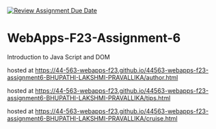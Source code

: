 [![Review Assignment Due Date](https://classroom.github.com/assets/deadline-readme-button-24ddc0f5d75046c5622901739e7c5dd533143b0c8e959d652212380cedb1ea36.svg)](https://classroom.github.com/a/b9NC0g7h)
# WebApps-F23-Assignment-6
Introduction to Java Script and DOM

hosted at  https://44-563-webapps-f23.github.io/44563-webapps-f23-assignment6-BHUPATHI-LAKSHMI-PRAVALLIKA/author.html

hosted at https://44-563-webapps-f23.github.io/44563-webapps-f23-assignment6-BHUPATHI-LAKSHMI-PRAVALLIKA/tips.html
 
hosted at https://44-563-webapps-f23.github.io/44563-webapps-f23-assignment6-BHUPATHI-LAKSHMI-PRAVALLIKA/cruise.html
